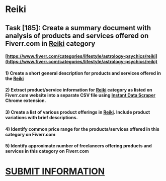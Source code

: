 # Reiki
## Task [185]: Create a summary document with analysis of products and services offered on Fiverr.com in [Reiki](https://www.fiverr.com/categories/lifestyle/astrology-psychics/reiki) category
#### [https://www.fiverr.com/categories/lifestyle/astrology-psychics/reiki](https://www.fiverr.com/categories/lifestyle/astrology-psychics/reiki)
#### 1) Create a short general description for products and services offered in the [Reiki](https://www.fiverr.com/categories/lifestyle/astrology-psychics/reiki)
#### 2) Extract product/service information for [Reiki](https://www.fiverr.com/categories/lifestyle/astrology-psychics/reiki) category as listed on Fiverr.com website into a separate CSV file using [Instant Data Scraper](https://chrome.google.com/webstore/detail/instant-data-scraper/ofaokhiedipichpaobibbnahnkdoiiah) Chrome extension.
#### 3) Create a list of various product offerings in [Reiki](https://www.fiverr.com/categories/lifestyle/astrology-psychics/reiki). Include product variations with brief descriptions.
#### 4) Identify common price range for the products/services offered in this category on Fiverr.com
#### 5) Identify approximate number of freelancers offering products and services in this category on Fiverr.com

# [SUBMIT INFORMATION](https://forms.office.com/r/8AEKjkLxKG)
